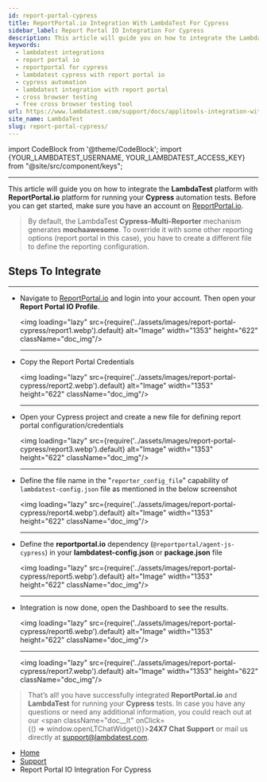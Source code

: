 ```yaml
---
id: report-portal-cypress
title: ReportPortal.io Integration With LambdaTest For Cypress
sidebar_label: Report Portal IO Integration For Cypress
description: This article will guide you on how to integrate the LambdatTest platform with Report Portal platform for running your Cypress automation tests.
keywords:
  - lambdatest integrations
  - report portal io
  - reportportal for cypress
  - lambdatest cypress with report portal io
  - cypress automation
  - lambdatest integration with report portal
  - cross browser testing
  - free cross browser testing tool
url: https://www.lambdatest.com/support/docs/applitools-integration-with-lambdatest/
site_name: LambdaTest
slug: report-portal-cypress/
---
```


import CodeBlock from '@theme/CodeBlock';
import {YOUR_LAMBDATEST_USERNAME, YOUR_LAMBDATEST_ACCESS_KEY} from "@site/src/component/keys";

---

This article will guide you on how to integrate the **LambdaTest** platform with **ReportPortal.io** platform for running your **Cypress** automation tests. Before you can get started, make sure you have an account on [ReportPortal.io](http://reportportal.io/).

> By default, the LambdaTest **Cypress-Multi-Reporter** mechanism generates **mochaawesome**. To override it with some other reporting options (report portal in this case), you have to create a different file to define the reporting configuration.

## Steps To Integrate

---

- Navigate to [ReportPortal.io](http://reportportal.io/) and login into your account. Then open your **Report Portal IO Profile**.

  <img loading="lazy" src={require('../assets/images/report-portal-cypress/report1.webp').default} alt="Image" width="1353" height="622" className="doc_img"/>

  ***

- Copy the Report Portal Credentials

  <img loading="lazy" src={require('../assets/images/report-portal-cypress/report2.webp').default} alt="Image" width="1353" height="622" className="doc_img"/>

  ***

- Open your Cypress project and create a new file for defining report portal configuration/credentials

  <img loading="lazy" src={require('../assets/images/report-portal-cypress/report3.webp').default} alt="Image" width="1353" height="622" className="doc_img"/>

  ***

- Define the file name in the "`reporter_config_file`" capability of `lambdatest-config.json` file as mentioned in the below screenshot

  <img loading="lazy" src={require('../assets/images/report-portal-cypress/report4.webp').default} alt="Image" width="1353" height="622" className="doc_img"/>

  ***

- Define the **reportportal.io** dependency (`@reportportal/agent-js-cypress`) in your **lambdatest-config.json** or **package.json** file

  <img loading="lazy" src={require('../assets/images/report-portal-cypress/report5.webp').default} alt="Image" width="1353" height="622" className="doc_img"/>

  ***

- Integration is now done, open the Dashboard to see the results.

  <img loading="lazy" src={require('../assets/images/report-portal-cypress/report6.webp').default} alt="Image" width="1353" height="622" className="doc_img"/>

  ***

  <img loading="lazy" src={require('../assets/images/report-portal-cypress/report7.webp').default} alt="Image" width="1353" height="622" className="doc_img"/>

> That’s all! you have successfully integrated **ReportPortal.io** and **LambdaTest** for running your **Cypress** tests. In case you have any questions or need any additional information, you could reach out at our <span className="doc\_\_lt" onClick={() => window.openLTChatWidget()}>**24X7 Chat Support**</span> or mail us directly at support@lambdatest.com.

<nav aria-label="breadcrumbs">
  <ul className="breadcrumbs">
    <li className="breadcrumbs__item">
      <a className="breadcrumbs__link" target="_self" href="https://www.lambdatest.com">
        Home
      </a>
    </li>
    <li className="breadcrumbs__item">
      <a className="breadcrumbs__link" target="_self" href="https://www.lambdatest.com/support/docs/">
        Support
      </a>
    </li>
    <li className="breadcrumbs__item breadcrumbs__item--active">
      <span className="breadcrumbs__link">
       Report Portal IO Integration For Cypress
      </span>
    </li>
  </ul>
</nav>
